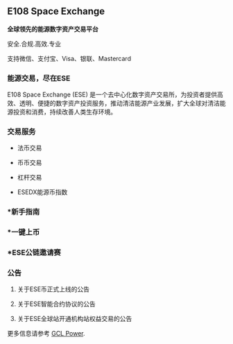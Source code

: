 ## E108 Space Exchange

**全球领先的能源数字资产交易平台**

安全.合规.高效.专业

支持微信、支付宝、Visa、银联、Mastercard


### 能源交易，尽在ESE

E108 Space Exchange (ESE) 是一个去中心化数字资产交易所，为投资者提供高效、透明、便捷的数字资产投资服务，推动清洁能源产业发展，扩大全球对清洁能源投资和消费，持续改善人类生存环境。


### 交易服务

- 法币交易

- 币币交易

- 杠杆交易

- ESEDX能源币指数




### *新手指南

### *一键上币

### *ESE公链邀请赛




### 公告

1. 关于ESE币正式上线的公告

2. 关于ESE智能合约协议的公告

3. 关于ESE全球站开通机构站权益交易的公告




更多信息请参考 [GCL Power](http://www.gcl-power.com/).

